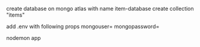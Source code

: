 create database on mongo atlas with name item-database
create collection "items"

add .env with following props
mongouser=<mongodb username>
mongopassword=<mongodb password>

nodemon app